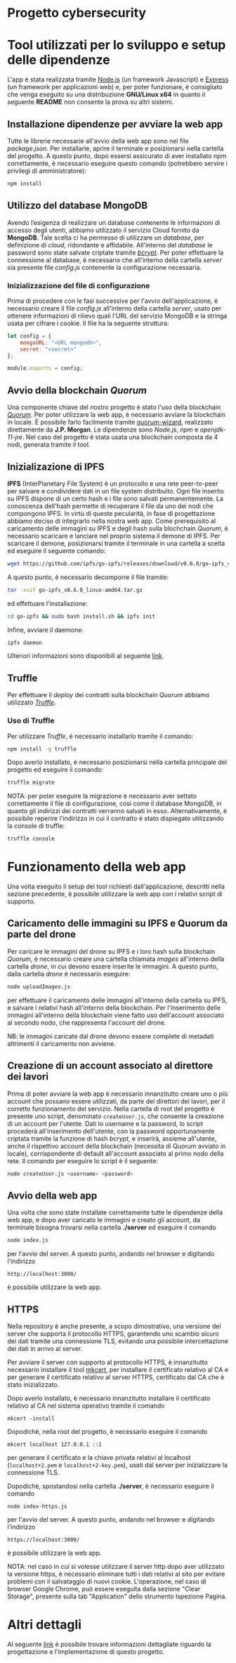 # Progetto cybersecurity

# Tool utilizzati per lo sviluppo e setup delle dipendenze

L'app è stata realizzata tramite [Node.js](https://nodejs.org/it/) (un framework Javascript) e [Express](https://expressjs.com/it/) (un framework per applicazioni web) e, per poter funzionare, è consigliato che venga eseguito su una distribuzione **GNU/Linux x64** in quanto il seguente **README** non consente la prova su altri sistemi.

## Installazione dipendenze per avviare la web app
Tutte le librerie necessarie all'avvio della web app sono nel file *package.json*. Per installarle, aprire il terminale e posizionarsi nella cartella del progetto. A questo punto, dopo essersi assicurato di aver installato npm correttamente, è necessario eseguire questo comando (potrebbero servire i privilegi di amministratore):

```bash
npm install 
```

## Utilizzo del database MongoDB
Avendo l’esigenza di realizzare un database contenente le informazioni di accesso degli utenti, abbiamo utilizzato il servizio Cloud fornito da **MongoDB**.
Tale scelta ci ha permesso di utilizzare un *database*, per definizione di *cloud*, ridondante e affidabile. All'interno del *database* le password sono state salvate criptate tramite [*bcrypt*](https://it.wikipedia.org/wiki/Bcrypt). Per poter effettuare la connessione al database, è necessario che all'interno della cartella *server* sia presente file *config.js* contenente la configurazione necessaria.

### Inizializzazione del file di configurazione

Prima di procedere con le fasi successive per l'avvio dell'applicazione, è necessario creare il file *config.js* all'interno della cartella *server*, usato per ottenere informazioni di rilievo quali l'URL del servizio MongoDB e la stringa usata per cifrare i cookie. Il file ha la seguente struttura:

```javascript
let config = {
    mongoURL: "<URL mongodb>",
    secret: "<secret>"
};

module.exports = config;
```

## Avvio della blockchain *Quorum*

Una componente chiave del nostro progetto è stato l'uso della blockchain [*Quorum*](https://www.goquorum.com/). Per poter utilizzare la web app, è necessario avviare la blockchain in locale. È possibile farlo facilmente tramite [quorum-wizard](https://github.com/jpmorganchase/quorum-wizard), realizzato direttamente da **J.P. Morgan**. Le dipendenze sono *Node.js*, *npm* e *openjdk-11-jre*. Nel caso del progetto è stata usata una blockchain composta da 4 nodi, generata tramite il tool.

## Inizializazione di IPFS

**IPFS** (InterPlanetary File System) è un protocollo e una rete peer-to-peer per salvare e condividere dati in un file system distribuito. Ogni file inserito su IPFS dispone di un certo hash e i file sono salvati permanentemente. La conoscenza dell'hash permette di recuperare il file da uno dei nodi che compongono IPFS. In virtù di queste pecularità, in fase di progettazione abbiamo deciso di integrarlo nella nostra web app.
Come prerequisito al caricamento delle immagini su IPFS e degli hash sulla blochchain *Quorum*, è necessario scaricare e lanciare nel proprio sistema il demone di IPFS. Per scaricare il demone, posizionarsi tramite il terminale in una cartella a scelta ed eseguire il seguente comando:
```bash
wget https://github.com/ipfs/go-ipfs/releases/download/v0.6.0/go-ipfs_v0.6.0_linux-amd64.tar.gz
```
A questo punto, è necessario decomporre il file tramite:   
```bash
tar -xvzf go-ipfs_v0.6.0_linux-amd64.tar.gz
```
ed effettuare l'installazione:
```bash
cd go-ipfs && sudo bash install.sh && ipfs init
```
Infine, avviare il daemone:
```bash
ipfs daemon
```
Ulteriori informazioni sono disponibili al seguente [link](https://docs.ipfs.io/how-to/command-line-quick-start/#install-ipfs).

## Truffle

Per effettuare il *deploy* dei contratti sulla blockchain *Quorum* abbiamo utilizzato [*Truffle*](https://www.trufflesuite.com/). 

### Uso di Truffle

Per utilizzare *Truffle*, è necessario installarlo tramite il comando:
```bash
npm install -g truffle
```
Dopo averlo installato, è necessario posizionarsi nella cartella principale del progetto ed eseguire il comando:
```bash
truffle migrate
```
NOTA: per poter eseguire la migrazione è necessario aver settato correttamente il file di configurazione, così come il database MongoDB, in quanto gli indirizzi dei contratti verranno salvati in esso. Alternativamente, è possibile reperire l'indirizzo in cui il contratto è stato dispiegato utilizzando la console di truffle:
```bash
truffle console
```

# Funzionamento della web app

Una volta eseguito il setup dei tool richiesti dall'applicazione, descritti nella sezione precedente, è possibile utilizzare la web app con i relativi script di supporto.

## Caricamento delle immagini su IPFS e Quorum da parte del drone
Per caricare le immagini del drone su IPFS e i loro hash sulla blockchain *Quorum*, è necessario creare una cartella chiamata *images* all'interno della cartella *drone*, in cui devono essere inserite le immagini. A questo punto, dalla cartella *drone* è necessario eseguire:
```bash
node uploadImages.js
```
per effettuare il caricamento delle immagini all'interno della cartella su IPFS, e salvare i relativi hash all'interno della blockchain. Per l'inserimento delle immagini all'interno della blockchain viene fatto uso dell'account associato al secondo nodo, che rappresenta l'account del drone. 

NB: le immagini caricate dal drone devono essere complete di metadati altrimenti il caricamento non avviene.

## Creazione di un account associato al direttore dei lavori

Prima di poter avviare la web app è necessario innanzitutto creare uno o più account che possano essere utilizzati, da parte del direttori dei lavori, per il corretto funzionamento del servizio. Nella cartella di root del progetto è presente uno script, denominato `createUser.js`, che consente la creazione di un account per l'utente. Dati lo username e la password, lo script procederà all'inserimento dell'utente, con la password opportunamente criptata tramite la funzione di hash *bcrypt*, e inserirà, assieme all'utente, anche il rispettivo account della blockchain (necessita di Quorum avviato in locale), corrispondente di default all'account associato al primo nodo della rete. Il comando per eseguire lo script è il seguente:
```bash
node createUser.js <username> <password>
```

## Avvio della web app

Una volta che sono state installate correttamente tutte le dipendenze della web app, e dopo aver caricato le immagini e creato gli account, da terminale bisogna trovarsi nella cartella **./server** ed eseguire il comando 
```bash
node index.js
```
per l'avvio del server. A questo punto, andando nel browser e digitando l'indirizzo 
```
http://localhost:3000/
```
è possibile utilizzare la web app.

## HTTPS

Nella repository è anche presente, a scopo dimostrativo, una versione del server che supporta il protocollo HTTPS, garantendo uno scambio sicuro dei dati tramite una connessione TLS, evitando una possibile intercettazione dei dati in arrivo al server.

Per avviare il server con supporto al protocollo HTTPS, è innanzitutto necessario installare il tool [mkcert](https://github.com/FiloSottile/mkcert), per installare il certificato relativo al CA e per generare il certificato relativo al server HTTPS, certificato dal CA che è stato inizializzato.

Dopo averlo installato, è necessario innanzitutto installare il certificato relativo al CA nel sistema operativo tramite il comando
```
mkcert -install
```

Dopodichè, nella root del progetto, è necessario eseguire il comando
```
mkcert localhost 127.0.0.1 ::1
```
per generare il certificato e la chiave privata relativi al localhost (`localhost+2.pem` e `localhost+2-key.pem`), usati dal server per inizializzare la connessione TLS.

Dopodichè, spostandosi nella cartella **./server**, è necessario eseguire il comando
```
node index-https.js
```
per l'avvio del server. A questo punto, andando nel browser e digitando l'indirizzo 
```
https://localhost:3000/
```
è possibile utilizzare la web app.

NOTA: nel caso in cui si volesse utilizzare il server http dopo aver utilizzato la versione https, è necessario eliminare tutti i dati relativi al sito per evitare problemi con il salvataggio di nuovi cookie. L'operazione, nel caso di browser Google Chrome, può essere eseguita dalla sezione "Clear Storage", presente sulla tab "Application" dello strumento Ispezione Pagina.

# Altri dettagli
Al seguente [link](https://github.com/kevincela/progetto-cybersecurity/blob/master/relazione.pdf) è possibile trovare informazioni dettagliate riguardo la progettazione e l'implementazione di questo progetto.
